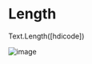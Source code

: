 # Length 

Text.Length([hdicode])


![image](https://github.com/user-attachments/assets/475e2edd-445b-4c98-8260-0ac32cd617f9)
